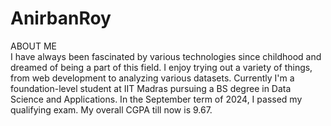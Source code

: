 # AnirbanRoy
ABOUT ME <br>
I have always been fascinated by various technologies since childhood and dreamed of being a part of this field. I enjoy trying out a variety of things, from web development to analyzing various datasets.
Currently I'm a foundation-level student at IIT Madras pursuing a BS degree in Data Science and Applications. 
In the September term of 2024, I passed my qualifying exam. My overall CGPA till now is 9.67.
